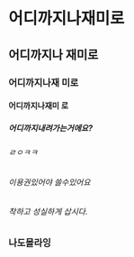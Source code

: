 # 어디까지나재미로
## 어디까지나 재미로
### 어디까지나재 미로
#### 어디까지나재미 로
##### 어디까지내려가는거에요?
###### ㄹㅇㅋㅋ
###### 이용권있어야 쓸수있어요
###### 착하고 성실하게 삽시다.


### 나도몰라잉
